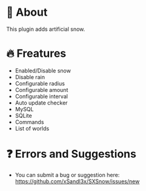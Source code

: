 # 💬 About
This plugin adds artificial snow.


# 🔥 Freatures
- Enabled/Disable snow
- Disable rain
- Configurable radius
- Configurable amount
- Configurable interval
- Auto update checker
- MySQL
- SQLite
- Commands
- List of worlds

# ❓ Errors and Suggestions
- You can submit a bug or suggestion here: https://github.com/xSandl3x/SXSnow/issues/new
